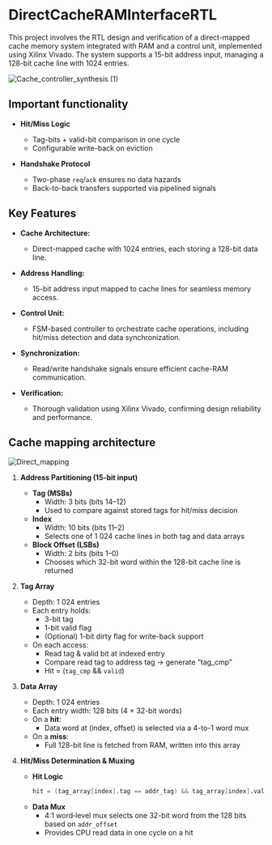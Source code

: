 # DirectCacheRAMInterfaceRTL
This project involves the RTL design and verification of a direct-mapped cache memory system integrated with RAM and a control unit, implemented using Xilinx Vivado. The system supports a 15-bit address input, managing a 128-bit cache line with 1024 entries.


![Cache_controller_synthesis (1)](https://github.com/user-attachments/assets/1fd2247e-335b-4b65-ac5b-6853482763b3)


## Important functionality

- **Hit/Miss Logic**  
  - Tag-bits + valid-bit comparison in one cycle  
  - Configurable write-back on eviction

- **Handshake Protocol**  
  - Two-phase `req`/`ack` ensures no data hazards  
  - Back-to-back transfers supported via pipelined signals

## Key Features

- **Cache Architecture:**  
  - Direct-mapped cache with 1024 entries, each storing a 128-bit data line.


- **Address Handling:**  
  - 15-bit address input mapped to cache lines for seamless memory access.


- **Control Unit:**  
  - FSM-based controller to orchestrate cache operations, including hit/miss detection and data synchronization.


- **Synchronization:**  
  -  Read/write handshake signals ensure efficient cache-RAM communication.

 
- **Verification:**  
  -  Thorough validation using Xilinx Vivado, confirming design reliability and performance.


## Cache mapping architecture 



![Direct_mapping](https://github.com/user-attachments/assets/8ff5f412-7d26-43c6-8869-eb8a96fbe02f)


1. **Address Partitioning (15-bit input)**
   - **Tag (MSBs)**  
     - Width: 3 bits (bits 14–12)  
     - Used to compare against stored tags for hit/miss decision  
   - **Index**  
     - Width: 10 bits (bits 11–2)  
     - Selects one of 1 024 cache lines in both tag and data arrays  
   - **Block Offset (LSBs)**  
     - Width: 2 bits (bits 1–0)  
     - Chooses which 32-bit word within the 128-bit cache line is returned 

2. **Tag Array**
   - Depth: 1 024 entries  
   - Each entry holds:
     - 3-bit tag  
     - 1-bit valid flag  
     - (Optional) 1-bit dirty flag for write-back support  
   - On each access:
     - Read tag & valid bit at indexed entry  
     - Compare read tag to address tag → generate “tag_cmp”  
     - Hit = (`tag_cmp` && `valid`)  

3. **Data Array**
   - Depth: 1 024 entries  
   - Each entry width: 128 bits (4 × 32-bit words)  
   - On a **hit**:
     - Data word at (index, offset) is selected via a 4-to-1 word mux  
   - On a **miss**:
     - Full 128-bit line is fetched from RAM, written into this array

4. **Hit/Miss Determination & Muxing**
   - **Hit Logic**  
     ```verilog
     hit = (tag_array[index].tag == addr_tag) && tag_array[index].valid;
     ```  
   - **Data Mux**  
     - 4:1 word‐level mux selects one 32-bit word from the 128 bits based on `addr_offset`  
     - Provides CPU read data in one cycle on a hit

